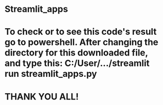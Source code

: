# Streamlit_apps
# To check or to see this code's result go to powershell. After changing the directory for this downloaded file, and type this: C:/User/.../streamlit run streamlit_apps.py
# THANK YOU ALL!
